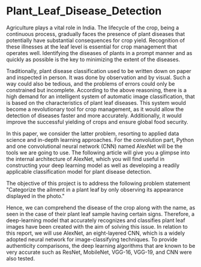 # Plant_Leaf_Disease_Detection
Agriculture plays a vital role in India. The lifecycle of the crop, being a continuous process, gradually faces the presence of plant diseases that potentially have substantial consequences for crop yield. Recognition of these illnesses at the leaf level is essential for crop management that operates well. Identifying the diseases of plants in a prompt manner and as quickly as possible is the key to minimizing the extent of the diseases.


Traditionally, plant disease classification used to be written down on paper and inspected in person. It was done by observation and by visual. Such a way could also be tedious, and the problems of errors could only be constrained but incomplete. According to the above reasoning, there is a high demand for an intelligent system of automatic image classification, that is based on the characteristics of plant leaf diseases. This system would become a revolutionary tool for crop management, as it would allow the detection of diseases faster and more accurately. Additionally, it would improve the successful yielding of crops and ensure global food security.

In this paper, we consider the latter problem, resorting to applied data science and in-depth learning approaches. For the convolution part, Python and one convolutional neural network (CNN) named AlexNet will be the tools we are going to use. The following article will give you a glimpse into the internal architecture of AlexNet, which you will find useful in constructing your deep learning model as well as developing a readily applicable classification model for plant disease detection.

The objective of this project is to address the following problem statement "Categorize the ailment in a plant leaf by only observing its appearance displayed in the photo."


Hence, we can comprehend the disease of the crop along with the name, as seen in the case of their plant leaf sample having certain signs.
Therefore, a deep-learning model that accurately recognizes and classifies plant leaf images have been created with the aim of solving this issue. In relation to this report, we will use AlexNet, an eight-layered CNN, which is a widely adopted neural network for image-classifying techniques. To provide authenticity comparisons, the deep learning algorithms that are known to be very accurate such as ResNet, MobileNet, VGG-16, VGG-19, and CNN were also tested.
